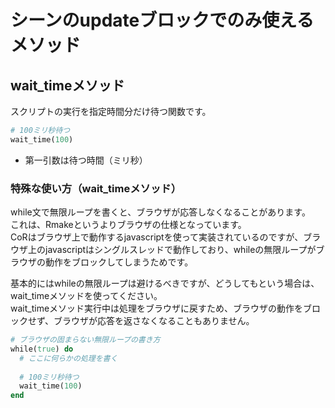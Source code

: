 # シーンのupdateブロックでのみ使えるメソッド

## wait_timeメソッド

スクリプトの実行を指定時間分だけ待つ関数です。 

```ruby
# 100ミリ秒待つ
wait_time(100)
```

* 第一引数は待つ時間（ミリ秒）

### 特殊な使い方（wait_timeメソッド）

while文で無限ループを書くと、ブラウザが応答しなくなることがあります。  
これは、Rmakeというよりブラウザの仕様となっています。  
CoRはブラウザ上で動作するjavascriptを使って実装されているのですが、ブラウザ上のjavascriptはシングルスレッドで動作しており、whileの無限ループがブラウザの動作をブロックしてしまうためです。 

基本的にはwhileの無限ループは避けるべきですが、どうしてもという場合は、wait_timeメソッドを使ってください。  
wait_timeメソッド実行中は処理をブラウザに戻すため、ブラウザの動作をブロックせず、ブラウザが応答を返さなくなることもありません。

```ruby
# ブラウザの固まらない無限ループの書き方
while(true) do
  # ここに何らかの処理を書く
  
  # 100ミリ秒待つ
  wait_time(100)
end
```
